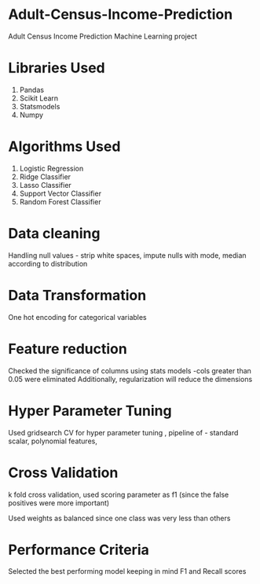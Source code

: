 # Adult-Census-Income-Prediction
Adult Census Income Prediction Machine Learning project

# Libraries Used
1. Pandas
2. Scikit Learn
3. Statsmodels
4. Numpy

# Algorithms Used
1. Logistic Regression
2. Ridge Classifier
3. Lasso Classifier
4. Support Vector Classifier
5. Random Forest Classifier

# Data cleaning
Handling null values - strip white spaces, impute nulls with mode, median according to distribution

# Data Transformation
One hot encoding for categorical variables

# Feature reduction
Checked the significance of columns using stats models -cols greater than 0.05 were eliminated
Additionally, regularization will reduce the dimensions

# Hyper Parameter Tuning
Used gridsearch CV for hyper parameter tuning , 
pipeline of - standard scalar, polynomial features, 

# Cross Validation
k fold cross validation, used scoring parameter as f1 (since the false positives were more important)

Used weights as balanced since one class was very less than others

# Performance Criteria
Selected the best performing model keeping in mind F1 and Recall scores
